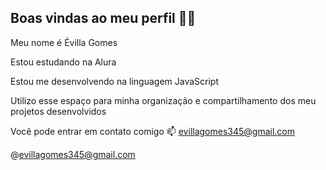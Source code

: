 ## Boas vindas ao meu perfil 💙💙
Meu nome é Évilla Gomes

Estou estudando na Alura

Estou me desenvolvendo na linguagem JavaScript

Utilizo esse espaço para minha organização e compartilhamento dos meu projetos desenvolvidos 

Você pode entrar em contato comigo 📫
evillagomes345@gmail.com

@evillagomes345@gmail.com 

<!-- 
**EK11082/EK11082** is a ✨ _special_ ✨ repository because its `README.md` (this file) appears on your GitHub profile.

Here are some ideas to get you started:

- 🔭 I’m currently working on ...
- 🌱 I’m currently learning ...
- 👯 I’m looking to collaborate on ...
- 🤔 I’m looking for help with ...
- 💬 Ask me about ...
- 📫 How to reach me: ...
- 😄 Pronouns: ...
- ⚡ Fun fact: ...
-->
